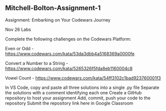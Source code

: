 ## Mitchell-Bolton-Assignment-1

Assignment: Embarking on Your Codewars Journey

Nov 26
Labs

Complete the following challenges on the Codewars Platform:

Even or Odd - https://www.codewars.com/kata/53da3dbb4a5168369a0000fe

Convert a Number to a String - https://www.codewars.com/kata/5265326f5fda8eb1160004c8

Vowel Count - https://www.codewars.com/kata/54ff3102c1bad923760001f3

In VS Code, copy and paste all three solutions into a single .py file 
Separate the solutions with a comment identifying each one
Create a GitHub repository to host your assignment 
Add, commit, push your code to the repository
Submit the repository link here in Google Classroom